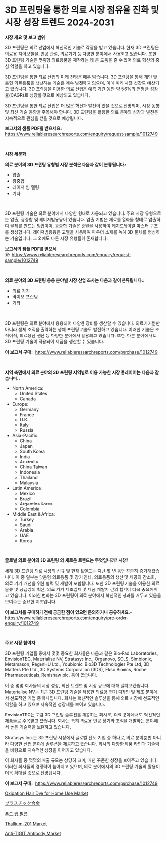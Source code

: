 <p><h1>3D 프린팅을 통한 의료 시장 점유율 진화 및 시장 성장 트렌드 2024-2031</h1></p><p><strong>시장 개요 및 보고 범위</strong></p>
<p><p>3D 프린팅은 의료 산업에서 혁신적인 기술로 각광을 받고 있습니다. 현재 3D 프린팅은 의료용 치아보철물, 인공 관절, 의료기기 등 다양한 분야에서 사용되고 있습니다. 또한 3D 프린팅 기술은 맞춤형 의료용품을 제작하는 데 큰 도움을 줄 수 있어 의료 혁신의 중심 역할을 하고 있습니다.</p><p>3D 프린팅을 통한 의료 산업의 미래 전망은 매우 밝습니다. 3D 프린팅을 통해 개인 맞춤형 의료용품을 생산하는 기술은 계속 발전하고 있으며, 이에 따라 시장 성장도 예상되고 있습니다. 3D 프린팅을 이용한 의료 산업은 예측 기간 동안 약 5.6%의 연평균 성장률(CAGR)로 성장할 것으로 예상되고 있습니다.</p><p>3D 프린팅을 통한 의료 산업은 더 많은 혁신과 발전이 있을 것으로 전망되며, 시장 동향 및 최신 기술 동향을 주목해야 합니다. 3D 프린팅을 활용한 의료 분야의 성장과 발전은 지속적으로 관심을 받을 것으로 예상됩니다.</p></p>
<p><strong>보고서의 샘플 PDF를 받으세요:</strong> <a href="https://www.reliableresearchreports.com/enquiry/request-sample/1012749">https://www.reliableresearchreports.com/enquiry/request-sample/1012749</a></p>
<p>&nbsp;</p>
<p><strong>시장 세분화</strong></p>
<p><strong>의료 분야의 3D 프린팅 유형별 시장 분석은 다음과 같이 분류됩니다.:</strong></p>
<p><ul><li>압출</li><li>광중합</li><li>레이저 빔 멜팅</li><li>기타</li></ul></p>
<p>&nbsp;</p>
<p><p>3D 프린팅 기술은 의료 분야에서 다양한 형태로 사용되고 있습니다. 주요 시장 유형으로는 압출, 광중합 및 레이저빔용융이 있습니다. 압출 기법은 재료를 열화물 형태로 압출하여 물체를 만드는 방법이며, 광중합 기술은 광원을 사용하여 레지드레이얼 마스터 구조를 생성합니다. 레이저빔용융은 고열을 사용하여 파우더 소재를 녹여 3D 물체를 형성하는 기술입니다. 그 외에도 다른 시장 유형들이 존재합니다.</p></p>
<p><strong>보고서의 샘플 PDF를 받으세요:</strong>&nbsp;<a href="https://www.reliableresearchreports.com/enquiry/request-sample/1012749">https://www.reliableresearchreports.com/enquiry/request-sample/1012749</a></p>
<p>&nbsp;</p>
<p><strong> 의료 분야의 3D 프린팅 응용 분야별 시장 산업 조사는 다음과 같이 분류됩니다.:</strong></p>
<p><ul><li>의료 기기</li><li>바이오 프린팅</li><li>기타</li></ul></p>
<p>&nbsp;</p>
<p><p>3D 프린팅은 의료 분야에서 응용되어 다양한 장비를 생산할 수 있습니다. 의료기기뿐만 아니라 생체 조직을 출력하는 생체 프린팅 기술도 발전하고 있습니다. 이러한 기술은 조직이식, 의료용품 생산 등 다양한 분야에서 활용되고 있습니다. 또한, 다른 분야에서도 3D 프린팅 기술이 적용되어 제품을 생산할 수 있습니다.</p></p>
<p><strong>이 보고서 구매:</strong>&nbsp; <a href="https://www.reliableresearchreports.com/purchase/1012749">https://www.reliableresearchreports.com/purchase/1012749</a></p>
<p>&nbsp;</p>
<p><strong>지역 측면에서 의료 분야의 3D 프린팅 지역별로 이용 가능한 시장 플레이어는 다음과 같습니다.:</strong></p>
<p><ul>
    <li>
        North America:
        <ul>
            <li>United States</li>
            <li>Canada</li>
        </ul>
    </li>
    <li>
        Europe:
        <ul>
            <li>Germany</li>
            <li>France</li>
            <li>U.K.</li>
            <li>Italy</li>
            <li>Russia</li>
        </ul>
    </li>
    <li>
        Asia-Pacific:
        <ul>
            <li>China</li>
            <li>Japan</li>
            <li>South Korea</li>
            <li>India</li>
            <li>Australia</li>
            <li>China Taiwan</li>
            <li>Indonesia</li>
            <li>Thailand</li>
            <li>Malaysia</li>
        </ul>
    </li>
    <li>
        Latin America:
        <ul>
            <li>Mexico</li>
            <li>Brazil</li>
            <li>Argentina Korea</li>
            <li>Colombia</li>
        </ul>
    </li>
    <li>
        Middle East & Africa:
        <ul>
            <li>Turkey</li>
            <li>Saudi</li>
            <li>Arabia</li>
            <li>UAE</li>
            <li>Korea</li>
        </ul>
    </li>
    </ul></p>
<p>&nbsp;</p>
<p><strong>글로벌 의료 분야의 3D 프린팅 의 새로운 트렌드는 무엇입니까? 시장?</strong></p>
<p><p>세계 3D 프린팅 의료 시장의 신규 및 현재 트렌드는 지난 몇 년 동안 꾸준히 증가해왔습니다. 이 중 일부는 맞춤형 의료용품 및 장기 인쇄, 의료용품의 생산 및 제공의 간소화, 의료 기기 개선을 위한 협력 및 개발이 포함됩니다. 또한 3D 프린팅 기술을 이용한 의료 물류 및 공급망의 혁신, 의료 기기 제조업체 및 제품 개발자 간의 협력이 더욱 중요해지고 있습니다. 이러한 변화는 3D 프린팅이 의료 분야에서 혁신적인 성과를 거두고 있음을 보여주는 중요한 지표입니다.</p></p>
<p><strong>이 보고서를 구매하기 전에 궁금한 점이 있으면 문의하거나 공유하세요.</strong>- <a href="https://www.reliableresearchreports.com/enquiry/pre-order-enquiry/1012749">https://www.reliableresearchreports.com/enquiry/pre-order-enquiry/1012749</a></p>
<p>&nbsp;</p>
<p><strong>주요 시장 참여자</strong></p>
<p><p>3D 프린팅 기업들 중에서 몇몇 중요한 회사들은 다음과 같은 Bio-Rad Laboratories, EnvisionTEC, Materialise NV, Stratasys Inc., Organovo, SOLS, Simbionix, Metamason, RegenHU Ltd., Youbionic, Bio3D Technologies Pte Ltd, 3D Matters Pte Ltd., 3D Systems Corporation (3DS), Ekso Bionics, Roche Pharmaceuticals, Renishaw plc. 등이 있습니다.</p><p>이 중 몇몇 회사들의 시장 성장, 최신 트렌드 및 시장 규모에 대해 살펴보겠습니다. Materialise NV는 최근 3D 프린팅 기술을 적용한 의료용 편기 디자인 및 제조 분야에서 선도적인 기업 중 하나입니다. 회사는 혁신적인 솔루션을 통해 의료 시장에 선도적인 역할을 하고 있으며 지속적인 성장세를 보이고 있습니다. </p><p>EnvisionTEC는 고급 3D 프린팅 솔루션을 제공하는 회사로, 의료 분야에서도 혁신적인 제품들로 주목받고 있습니다. 회사는 특히 의료용 인공 장기와 조직을 개발하는 분야에서 높은 기술력을 보유하고 있습니다.</p><p>Stratasys Inc.는 3D 프린팅 시장에서 글로벌 선도 기업 중 하나로, 의료 분야뿐만 아니라 다양한 산업 분야에 솔루션을 제공하고 있습니다. 회사의 다양한 제품 라인과 기술력을 바탕으로 지속적인 성장을 이어가고 있습니다.</p><p>이 회사들 중 몇몇의 매출 규모는 상당히 크며, 매년 꾸준한 성장을 보여주고 있습니다. 이러한 회사들의 경쟁력이 높아지고 있으며, 의료 분야에서의 3D 프린팅 기술의 활용이 더욱 확대될 것으로 전망됩니다.</p></p>
<p><strong>이 보고서 구매:</strong>&nbsp;&nbsp;<a href="https://www.reliableresearchreports.com/purchase/1012749">https://www.reliableresearchreports.com/purchase/1012749</a></p>
<p><p><a href="https://github.com/Krish2023na/Market-Research-Report-List-3/blob/main/oxidation-hair-dye-for-home-use-market.md">Oxidation Hair Dye for Home Use Market</a></p><p><a href="https://github.com/cnnriuez22368/Market-Research-Report-List-1/blob/main/46239247233.md">プラスチック合金</a></p><p><a href="https://github.com/laholand/Market-Research-Report-List-3/blob/main/55610215935.md">푸드 랩 필름</a></p><p><a href="https://issuu.com/reportprime-2/docs/thallium-201-market-size-2030.pptx">Thallium-201 Market</a></p><p><a href="https://issuu.com/reportprime-2/docs/anti-tigit-antibody-market-size-2030.pptx">Anti-TIGIT Antibody Market</a></p></p>
